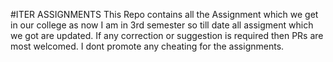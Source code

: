 #ITER ASSIGNMENTS
This Repo contains all the Assignment which we get in our college as now I am in 3rd semester so till date all assigment which we got are updated.
If any correction or suggestion is required then PRs are most welcomed.
I dont promote any cheating for the assignments.
